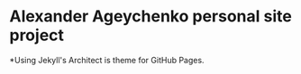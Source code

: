 # Alexander Ageychenko personal site project


*Using Jekyll's Architect is  theme for GitHub Pages. 


